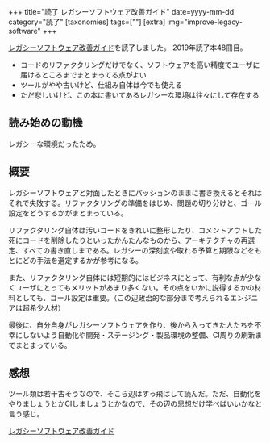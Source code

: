 +++
title="読了 レガシーソフトウェア改善ガイド"
date=yyyy-mm-dd
category="読了"
[taxonomies]
tags=[""]
[extra]
img="improve-legacy-software"
+++

[レガシーソフトウェア改善ガイド](https://amzn.to/2Qq60TA)を読了しました。
2019年読了本48冊目。
	
* コードのリファクタリングだけでなく、ソフトウェアを高い精度でユーザに届けるところまでまとまってる点がよい
* ツールがやや古いけど、仕組み自体は今でも使える
* ただ悲しいけど、この本に書いてあるレガシーな環境は往々にして存在する

## 読み始めの動機

レガシーな環境だったため。

## 概要

レガシーソフトウェアと対面したときにパッションのままに書き換えるとそれはそれで失敗する。リファクタリングの準備をはじめ、問題の切り分けと、ゴール設定をどうするかがまとまっている。

リファクタリング自体は汚いコードをきれいに整形したり、コメントアウトした死にコードを削除したりといったかんたんなものから、アーキテクチャの再選定、すべての書き直しまである。レガシーの深刻度や取れる予算と期限などをもとにどの手法を選定するかが参考になる。

また、リファクタリング自体には短期的にはビジネスにとって、有利な点が少なくユーザにとってもメリットがあまり多くない。その点をいかに説得するかの材料としても、ゴール設定は重要。（この辺政治的な部分まで考えられるエンジニアは超希少人材）

最後に、自分自身がレガシーソフトウェアを作り、後から入ってきた人たちを不幸にしないよう自動化や開発・ステージング・製品環境の整備、CI周りの刷新までまとまっている。

## 感想

ツール類は若干古そうなので、そこら辺はすっ飛ばして読んだ。ただ、自動化をやりましょうとかCIしましょうとかなので、その辺の思想だけ学べばいいかなと言う感じ。

[レガシーソフトウェア改善ガイド](https://amzn.to/2Qq60TA)